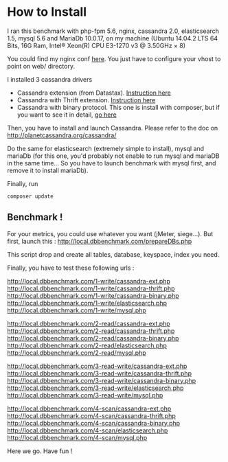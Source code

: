 How to Install
==============

I ran this benchmark with php-fpm 5.6, nginx, cassandra 2.0, elasticsearch 1.5, mysql 5.6 and MariaDb 10.0.17, on my machine (Ubuntu 14.04.2 LTS 64 Bits, 16G Ram, Intel® Xeon(R) CPU E3-1270 v3 @ 3.50GHz × 8)

You could find my nginx conf [here](nginx.conf).
You just have to configure your vhost to point on web/ directory.

I installed 3 cassandra drivers
- Cassandra extension (from Datastax). [Instruction here](https://github.com/datastax/php-driver)
- Cassandra with Thrift extension. [Instruction here](thrift.md)
- Cassandra with binary protocol. This one is install with composer, but if you want to see it in detail, [go here](https://github.com/evseevnn/php-cassandra-binary)

Then, you have to install and launch Cassandra. Please refer to the doc on http://planetcassandra.org/cassandra/

Do the same for elasticsearch (extremely simple to install), mysql and mariaDb (for this one, you'd probably not enable to run mysql and mariaDB in the same time... So you have to launch benchmark with mysql first, and remove it to install mariaDb).

Finally, run 
```
composer update
```

Benchmark !
-----------

For your metrics, you could use whatever you want (jMeter, siege...). But first, launch this :
http://local.dbbenchmark.com/prepareDBs.php

This script drop and create all tables, database, keyspace, index you need.


Finally, you have to test these following urls :

http://local.dbbenchmark.com/1-write/cassandra-ext.php  
http://local.dbbenchmark.com/1-write/cassandra-thrift.php  
http://local.dbbenchmark.com/1-write/cassandra-binary.php  
http://local.dbbenchmark.com/1-write/elasticsearch.php  
http://local.dbbenchmark.com/1-write/mysql.php  
  
http://local.dbbenchmark.com/2-read/cassandra-ext.php  
http://local.dbbenchmark.com/2-read/cassandra-thrift.php    
http://local.dbbenchmark.com/2-read/cassandra-binary.php  
http://local.dbbenchmark.com/2-read/elasticsearch.php  
http://local.dbbenchmark.com/2-read/mysql.php  

http://local.dbbenchmark.com/3-read-write/cassandra-ext.php  
http://local.dbbenchmark.com/3-read-write/cassandra-thrift.php  
http://local.dbbenchmark.com/3-read-write/cassandra-binary.php  
http://local.dbbenchmark.com/3-read-write/elasticsearch.php  
http://local.dbbenchmark.com/3-read-write/mysql.php  

http://local.dbbenchmark.com/4-scan/cassandra-ext.php  
http://local.dbbenchmark.com/4-scan/cassandra-thrift.php  
http://local.dbbenchmark.com/4-scan/cassandra-binary.php  
http://local.dbbenchmark.com/4-scan/elasticsearch.php  
http://local.dbbenchmark.com/4-scan/mysql.php  

Here we go. Have fun !

